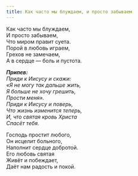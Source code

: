 ```yaml
---
title: Как часто мы блуждаем, и просто забываем
---
```


Как часто мы блуждаем,  
И просто забываем,  
Что миром правит суета.  
Порой в любовь играем,  
Грехов не замечаем,  
А в сердце — боль и пустота.

*__Припев:__  
Приди к Иисусу и скажи:  
«Я не могу так дальше жить,  
Я больше не хочу грешить,  
Прости меня».  
Приди к Иисусу и поверь,  
Что жизнь изменится теперь,  
И, что святая кровь Христа  
Спасёт тебя.*

Господь простит любого,  
Он исцелит больного,  
Наполнит сердце добротой.  
Его любовь святая  
Живёт и побеждает,  
Даёт нам радость и покой.
